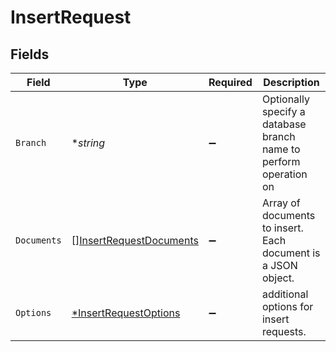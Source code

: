 # InsertRequest


## Fields

| Field                                                                     | Type                                                                      | Required                                                                  | Description                                                               |
| ------------------------------------------------------------------------- | ------------------------------------------------------------------------- | ------------------------------------------------------------------------- | ------------------------------------------------------------------------- |
| `Branch`                                                                  | **string*                                                                 | :heavy_minus_sign:                                                        | Optionally specify a database branch name to perform operation on         |
| `Documents`                                                               | [][InsertRequestDocuments](../../models/shared/insertrequestdocuments.md) | :heavy_minus_sign:                                                        | Array of documents to insert. Each document is a JSON object.             |
| `Options`                                                                 | [*InsertRequestOptions](../../models/shared/insertrequestoptions.md)      | :heavy_minus_sign:                                                        | additional options for insert requests.                                   |